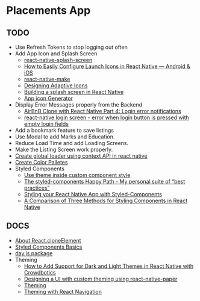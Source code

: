 # Placements App

## TODO

- Use Refresh Tokens to stop logging out often
- Add App Icon and Splash Screen
  - [react-native-splash-screen](https://www.npmjs.com/package/react-native-splash-screen)
  - [How to Easily Configure Launch Icons in React Native — Android & iOS](https://medium.com/react-native-training/how-to-easily-configure-launch-icons-in-react-native-android-ios-2e1f351496ed)
  - [react-native-make](https://github.com/bamlab/react-native-make)
  - [Designing Adaptive Icons](https://medium.com/google-design/designing-adaptive-icons-515af294c783)
  - [Building a splash screen in React Native](https://blog.logrocket.com/building-a-splash-screen-in-react-native/)
  - [App icon Generator](https://appicon.co/)
- Display Error Messages properly from the Backend
  - [AirBnB Clone with React Native Part 4: Login error notifications](https://heartbeat.fritz.ai/airbnb-clone-with-react-native-part-4-login-error-notifications-580beb4fc03c)
  - [react-native login screen - error when login button is pressed with empty login fields](https://stackoverflow.com/questions/53787767/react-native-login-screen-error-when-login-button-is-pressed-with-empty-login)
- Add a bookmark feature to save listings
- Use Modal to add Marks and Education.
- Reduce Load Time and add Loading Screens.
- Make the Listing Screen work properly.
- [Create global loader using context API in react native](https://medium.com/@jaythummar85/create-global-loader-using-context-api-in-react-native-4f5875c96472)
- [Create Color Palletes](https://coolors.co/)
- Styled Components
  - [Use theme inside custom component style](https://github.com/callstack/react-native-paper/issues/1837)
  - [The styled-components Happy Path - My personal suite of “best practices”](https://www.joshwcomeau.com/css/styled-components/)
  - [Styling your React Native App with Styled-Components](https://javascript.plainenglish.io/styling-your-react-native-app-with-styled-components-6939afde3d2f)
  - [A Comparison of Three Methods for Styling Components in React Native](https://blog.echobind.com/a-comparison-of-three-methods-for-styling-components-in-react-native-88ece2fdcdea)

## DOCS

- [About React.cloneElement](https://medium.com/trabe/advanced-composition-in-react-cloneelement-hocs-and-renderprops-a20971aec50e)
- [Styled Components Basics](https://styled-components.com/docs/basics)
- [day.js package](https://github.com/iamkun/dayjs)
- Theming
  - [How to Add Support for Dark and Light Themes in React Native with Crowdbotics](https://blog.crowdbotics.com/how-to-add-support-for-dark-and-light-themes-in-react-native-apps/)
  - [Designing a UI with custom theming using react-native-paper](https://blog.logrocket.com/designing-a-ui-with-custom-theming-using-react-native-paper/)
  - [Theming](https://callstack.github.io/react-native-paper/theming.html)
  - [Theming with React Navigation](https://callstack.github.io/react-native-paper/theming-with-react-navigation.html)
